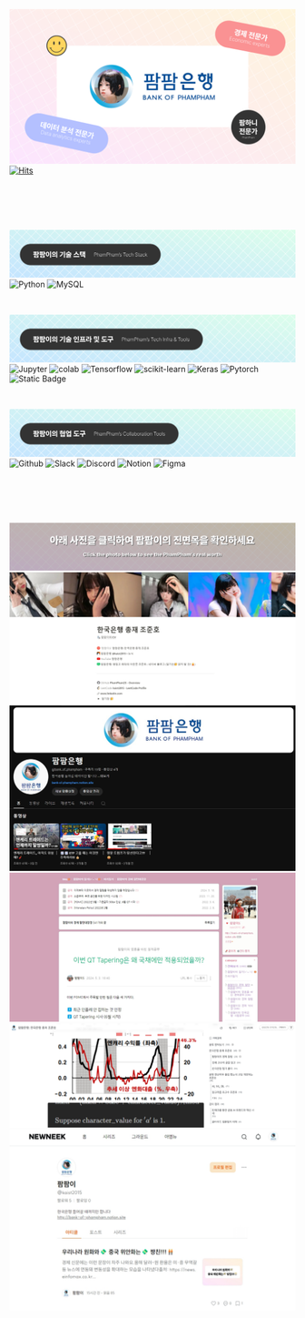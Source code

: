 ![profile_img](./profile_img.png)
[![Hits](https://hits.seeyoufarm.com/api/count/incr/badge.svg?url=https%3A%2F%2Fgithub.com%2FPhamPham2S%2FPhamPham2S&count_bg=%23FA9293&title_bg=%23B4C0FF&icon=&icon_color=%23472828&title=%ED%8C%9C%ED%8C%9C%EC%9D%B4%EB%A5%BC+%EC%A7%80%EC%BC%9C%EB%B3%B8+%EC%9E%90&edge_flat=false)](https://hits.seeyoufarm.com)  

<br>
<br>
<br>
<br>

![tech_stack](./tech_stack.png)
![Python](https://img.shields.io/badge/python-3776AB?style=for-the-badge&logo=python&logoColor=ffffff)
![MySQL](https://img.shields.io/badge/MySQL-4479A1?style=for-the-badge&logo=MySQL&logoColor=ffffff)  

<br>

![tech_infra_tool](./tech_infra_tool.png)
![Jupyter](https://img.shields.io/badge/Jupyter-F37626?style=for-the-badge&logo=Jupyter&logoColor=ffffff)
![colab](https://img.shields.io/badge/colab-F9AB00?style=for-the-badge&logo=googlecolab&logoColor=ffffff)
![Tensorflow](https://img.shields.io/badge/Tensorflow-FF6F00?style=for-the-badge&logo=Tensorflow&logoColor=ffffff)
![scikit-learn](https://img.shields.io/badge/scikit_learn-F7931E?style=for-the-badge&logo=scikit-learn&logoColor=ffffff)
![Keras](https://img.shields.io/badge/Keras-D00000?style=for-the-badge&logo=Keras&logoColor=ffffff&link=https%3A%2F%2Fgithub.com%2FPhamPham2S)
![Pytorch](https://img.shields.io/badge/Pytorch-EE4C2C?style=for-the-badge&logo=Pytorch&logoColor=ffffff&link=https%3A%2F%2Fgithub.com%2FPhamPham2S)
![Static Badge](https://img.shields.io/badge/hugging%20face-FFD21E?style=for-the-badge&logo=hugging%20face&logoColor=000000&link=https%3A%2F%2Fgithub.com%2FPhamPham2S)  

<br>

![collaboration](./collaboration.png)
![Github](https://img.shields.io/badge/Github-181717?style=for-the-badge&logo=github&logoColor=ffffff&link=https%3A%2F%2Fgithub.com%2FPhamPham2S)
![Slack](https://img.shields.io/badge/Slack-4A154B?style=for-the-badge&logo=Slack&logoColor=ffffff)
![Discord](https://img.shields.io/badge/Discord-5865F2?style=for-the-badge&logo=Discord&logoColor=ffffff)
![Notion](https://img.shields.io/badge/Notion-000000?style=for-the-badge&logo=Notion&logoColor=ffffff)
![Figma](https://img.shields.io/badge/Figma-F24E1E?style=for-the-badge&logo=Figma&logoColor=ffffff)  

<br>
<br>
<br>
<br>

![check](./check.png)
[![notion](./notion.jpg)](http://bank-of-phampham.notion.site)
[![youtube](./youtube.jpg)](https://www.youtube.com/@bank_of_phampham)
[![naver_blog](./naver_blog.jpg)](https://blog.naver.com/kaist2015)
[![tistory_blog](./tistory_blog.jpg)](https://kaist2015.tistory.com/)
[![newneek](./newneek.jpg)](https://newneek.co/@kaist2015)

<!-- ![Top Langs](https://github-readme-stats.vercel.app/api/top-langs/?username=PhamPham2S&layout=compact)  
![Anurag's GitHub stats](https://github-readme-stats.vercel.app/api?username=PhamPham2S&show_icons=true&theme=dracula) -->
